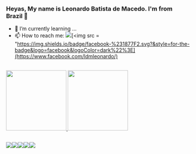 ### Heyas, My name is Leonardo Batista de Macedo. I'm from Brazil 👋

- 🌱 I’m currently learning ...
- 📫 How to reach me: [<img src="https://img.shields.io/badge/twitter-%231DA1F2.svg?&style=for-the-badge&logo=twitter&logoColor=dark" />](https://twitter.com/Ldmlol2003)[<img src = "https://img.shields.io/badge/facebook-%231877F2.svg?&style=for-the-badge&logo=facebook&logoColor=dark%22%3E](https://www.facebook.com/ldmleonardo/)

##
<a href="https://github.com/Ldm2003">
  <img height="165em" src="https://github-readme-stats.vercel.app/api?username=Ldm2003&show_icons=true&theme=dark&include_all_commits=false&count_private=false"/>
  <img height="165em" src="https://github-readme-stats.vercel.app/api/top-langs/?username=Ldm2003&layout=compact&langs_count=7&theme=dark"/>


##
<img src="https://img.shields.io/badge/Python-FFD43B?style=for-the-badge&logo=python&logoColor=darkgreen" /><img src="https://img.shields.io/badge/Numpy-777BB4?style=for-the-badge&logo=numpy&logoColor=white" /><img src= "https://img.shields.io/badge/Pandas-2C2D72?style=for-the-badge&logo=pandas&logoColor=white" /><img src="https://img.shields.io/badge/JavaScript-F7DF1E?style=for-the-badge&logo=javascript&logoColor=black" /><img src="https://img.shields.io/badge/SQL-07405E?style=for-the-badge&logo=sql&logoColor=white">
